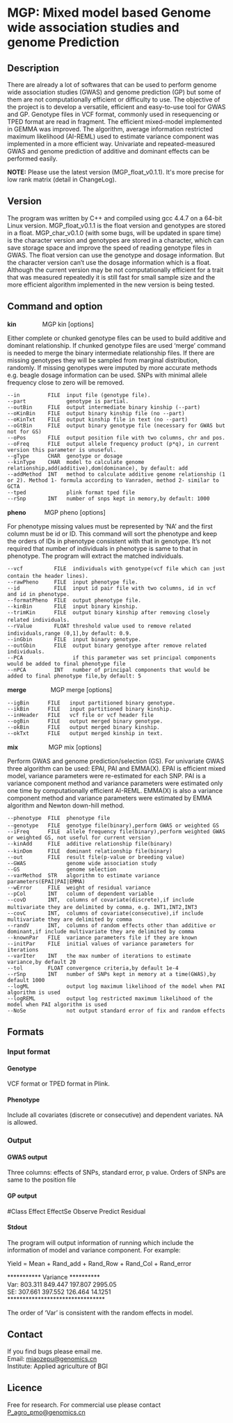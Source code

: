 # MGP: Mixed model based Genome wide association studies and genome Prediction

## Description

There are already a lot of softwares that can be used to perform genome wide association studies (GWAS) and genome prediction (GP) but some of them are not computationally efficient or difficulty to use. The objective of the project is to develop a versatile, efficient and easy-to-use tool for GWAS and GP. Genotype files in VCF format, commonly used in resequencing or TPED format are read in fragment. The efficient mixed-model implemented in GEMMA was improved. The algorithm, average information restricted maximum likelihood (AI-REML) used to estimate variance component was implemented in a more efficient way. Univariate and repeated-measured GWAS and genome prediction of additive and dominant effects can be performed easily.

**NOTE:** Please use the latest version (MGP_float_v0.1.1). It's more precise for low rank matrix (detail in ChangeLog).

## Version

The program was written by C++ and compiled using gcc 4.4.7 on a 64-bit Linux version. MGP_float_v0.1.1 is the float version and genotypes are stored in a float. MGP_char_v0.1.0 (with some bugs, will be updated in spare time) is the character version and genotypes are stored in a character, which can save storage space and improve the speed of reading genotype files in GWAS. The float version can use the genotype and dosage information. But the character version can’t use the dosage information which is a float. Although the current version may be not computationally efficient for a trait that was measured repeatedly it is still fast for small sample size and the more efficient algorithm implemented in the new version is being tested.  

## Command and option

**kin**　　　　 MGP kin [options]  

Either complete or chunked genotype files can be used to build additive and dominant relationship. If chunked genotype files are used ‘merge’ command is needed to merge the binary intermediate relationship files. If there are missing genotypes they will be sampled from marginal distribution, randomly. If missing genotypes were imputed by more accurate methods e.g. beagle dosage information can be used. SNPs with minimal allele frequency close to zero will be removed.  

    --in         FILE  input file (genotype file).  
    --part             genotype is partial.  
    --outBin     FILE  output intermediate binary kinship (--part)  
    --oKinBin    FILE  output binary kinship file (no --part)  
    --oKinTxt    FILE  output kinship file in text (no --part)  
    --oGtBin     FILE  output binary genotype file (necessary for GWAS but not for GS)  
    --oPos       FILE  output position file with two columns, chr and pos.  
    --oFreq      FILE  output allele frequency product (p*q), in current version this parameter is unuseful.   
    --gType      CHAR  genotype or dosage  
    --kinType    CHAR  model to calculate genome relationship,add(additive),dom(dominance), by default: add  
    --addMethod  INT   method to calculate additive genome relationship (1 or 2). Method 1- formula according to Vanraden, method 2- similar to GCTA  
    --tped             plink format tped file  
    --rSnp       INT   number of snps kept in memory,by default: 1000 

**pheno**　　　MGP pheno [options]  

For phenotype missing values must be represented by ‘NA’ and the first column must be id or ID. This command will sort the phenotype and keep the orders of IDs in phenotype consistent with that in genotype. It’s not required that number of individuals in phenotype is same to that in phenotype. The program will extract the matched individuals.  

    --vcf          FILE  individuals with genotype(vcf file which can just contain the header lines).  　
    --rawPheno     FILE  input phenotype file.  
    --id           FILE  input id pair file with two columns, id in vcf and id in phenotype.  
    --formatPheno  FILE  output phenotype file.  
    --kinBin       FILE  input binary kinship.  
    --trimKin      FILE  output binary kinship after removing closely related individuals.  　
    --rValue       FLOAT threshold value used to remove related individuals,range (0,1],by default: 0.9.  　
    --inGbin       FILE  input binary genotype.  
    --outGbin      FILE  output binary genotype after remove related individuals.  
    --PCA                if this parameter was set principal components would be added to final phenotype file  
    --nPCA         INT   number of principal components that would be added to final phenotype file,by default: 5  


**merge**　　　　MGP merge [options]  

    --igBin      FILE   input partitioned binary genotype.  
    --ikBin      FILE   input partitioned binary kinship.  
    --inHeader   FILE   vcf file or vcf header file  
    --ogBin      FILE   output merged binary genotype.  
    --okBin      FILE   output merged binary kinship.  
    --okTxt      FILE   output merged kinship in text.


**mix**　　　　　MGP mix [options]  

Perform GWAS and genome prediction/selection (GS). For univariate GWAS three algorithm can be used: EPAI, PAI and EMMA(X). EPAI is efficient mixed model, variance parameters were re-estimated for each SNP. PAI is a variance component method and variance parameters were estimated only one time by computationally efficient AI-REML. EMMA(X) is also a variance component method and variance parameters were estimated by EMMA algorithm and Newton down-hill method.  

    --phenotype  FILE  phenotype file  
    --genotype   FILE  genotype file(binary),perform GWAS or weighted GS  　
    --iFreq      FILE  allele frequency file(binary),perform weighted GWAS or weighted GS, not useful for current version  
    --kinAdd     FILE  additive relationship file(binary)  
    --kinDom     FILE  dominant relationship file(binary)  　
    --out        FILE  result file(p-value or breeding value)  
    --GWAS             genome wide association study  
    --GS               genome selection  
    --varMethod  STR   algorithm to estimate variance parameters(EPAI|PAI|EMMA)  
    --wError     FILE  weight of residual variance  
    --pCol       INT   column of dependent variable  
    --covD       INT,  columns of covariate(discrete),if include multivariate they are delimited by comma, e.g. INT1,INT2,INT3  　
    --covC       INT,  columns of covariate(consecutive),if include multivariate they are delimited by comma  
    --randV      INT,  columns of random effects other than additive or dominant,if include multivariate they are delimited by comma  
    --knownPar   FILE  variance parameters file if they are known  
    --initPar    FILE  initial values of variance parameters for iterations  
    --varIter    INT   the max number of iterations to estimate variance,by default 20  
    --tol        FLOAT convergence criteria,by default 1e-4  
    --rSnp       INT   number of SNPs kept in memory at a time(GWAS),by default 1000  
    --logML            output log maximum likelihood of the model when PAI algorithm is used
    --logREML          output log restricted maximum likelihood of the model when PAI algorithm is used
    --NoSe             not output standard error of fix and random effects



## Formats  

### Input format 

#### Genotype

VCF format or TPED format in Plink.  

#### Phenotype

Include all covariates (discrete or consecutive) and dependent variates. NA is allowed.  

### Output

#### GWAS output

Three columns: effects of SNPs, standard error, p value. Orders of SNPs are same to the position file  

#### GP output

\#Class  Effect  EffectSe        Observe Predict Residual  

#### Stdout

The program will output information of running which include the information of model and  variance component. For example:  

Yield = Mean + Rand_add + Rand_Row + Rand_Col + Rand_error  

\*********** Variance **********  
Var: 803.311 849.447 197.807 2995.05  
SE: 307.661 397.552 126.464 14.1251  
\********************************   

The order of ‘Var’ is consistent with the random effects in model.  

## Contact

If you find bugs please email me.  
Email:  miaozepu@genomics.cn  
Institute: Applied agriculture of BGI  


## Licence

Free for research. For commercial use please contact P_agro_pmo@genomics.cn  

